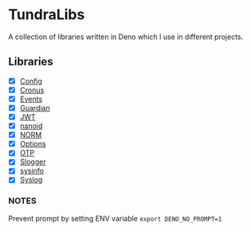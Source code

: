 # TundraLibs

A collection of libraries written in Deno which I use in different projects.

## Libraries

- [x] [Config](./config/README.md)
- [x] [Cronus](./cronus/README.md)
- [x] [Events](./events/README.md)
- [x] [Guardian](./guardian/README.md)
- [x] [JWT](./jwt/README.md)
- [x] [nanoid](./nanoid/README.md)
- [x] [NORM](./norm/README.md)
- [x] [Options](./options/README.md)
- [x] [OTP](./otp/README.md)
- [x] [Slogger](./slogger/README.md)
- [x] [sysinfo](./sysinfo/README.md)
- [x] [Syslog](./syslog/README.md)

### NOTES

Prevent prompt by setting ENV variable `export DENO_NO_PROMPT=1`
